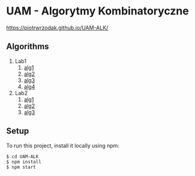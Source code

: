 # UAM - Algorytmy Kombinatoryczne

https://piotrwrzodak.github.io/UAM-ALK/

## Algorithms

1. Lab1
   1. [alg1](https://github.com/piotrwrzodak/UAM-ALK/blob/master/src/components/Lab1/algorithms/alg1.js)
   2. [alg2](https://github.com/piotrwrzodak/UAM-ALK/blob/master/src/components/Lab1/algorithms/alg2.js)
   3. [alg3](https://github.com/piotrwrzodak/UAM-ALK/blob/master/src/components/Lab1/algorithms/alg3.js)
   4. [alg4](https://github.com/piotrwrzodak/UAM-ALK/blob/master/src/components/Lab1/algorithms/alg4.js)
2. Lab2
   1. [alg1](https://github.com/piotrwrzodak/UAM-ALK/blob/master/src/components/Lab2/algorithms/alg1.js)
   2. [alg2](https://github.com/piotrwrzodak/UAM-ALK/blob/master/src/components/Lab2/algorithms/alg2.js)
   3. [alg3](https://github.com/piotrwrzodak/UAM-ALK/blob/master/src/components/Lab2/algorithms/alg3.js)

## Setup

To run this project, install it locally using npm:

```
$ cd UAM-ALK
$ npm install
$ npm start
```
